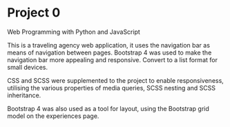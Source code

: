 # Project 0

Web Programming with Python and JavaScript

This is a traveling agency web application, it uses the navigation bar as means of navigation between pages. Bootstrap 4 was used to make the navigation bar more appealing and responsive. Convert to a list format for small devices. 

CSS and SCSS were supplemented to the project to enable responsiveness, utilising the various properties of media queries, SCSS nesting and SCSS inheritance. 

Bootstrap 4 was also used as a tool for layout, using the Bootstrap grid model on the experiences page.

